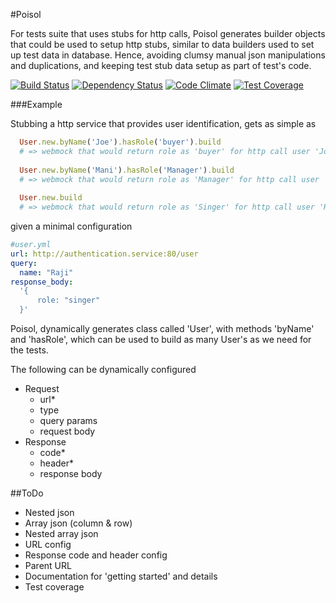 #Poisol

For tests suite that uses stubs for http calls, Poisol generates builder objects that could be used to setup http stubs, similar to data builders used to set up test data in database. 
Hence, avoiding clumsy manual json manipulations and duplications, and keeping test stub data setup as part of test's code.

[![Build Status](https://travis-ci.org/paramadeep/poisol.svg?branch=master)](https://travis-ci.org/paramadeep/poisol) [![Dependency Status](https://gemnasium.com/paramadeep/poisol.svg)](https://gemnasium.com/paramadeep/poisol) [![Code Climate](https://codeclimate.com/github/paramadeep/poisol/badges/gpa.svg)](https://codeclimate.com/github/paramadeep/poisol)  [![Test Coverage](https://codeclimate.com/github/paramadeep/poisol/badges/coverage.svg)](https://codeclimate.com/github/paramadeep/poisol)

###Example

Stubbing a http service that provides user identification, gets as simple as 

```ruby
  User.new.byName('Joe').hasRole('buyer').build  
  # => webmock that would return role as 'buyer' for http call user 'Joe'
  
  User.new.byName('Mani').hasRole('Manager').build 
  # => webmock that would return role as 'Manager' for http call user 'Mani'
  
  User.new.build 
  # => webmock that would return role as 'Singer' for http call user 'Raji'
```
given a minimal configuration

```yaml
#user.yml
url: http://authentication.service:80/user
query: 
  name: "Raji"
response_body:
  '{
      role: "singer"
  }'
```
Poisol, dynamically generates class called 'User', with methods 'byName' and 'hasRole', which can be used to build as many User's as we need for the tests.

The following can be dynamically configured
- Request 
  - url*
  - type
  - query params
  - request body
- Response 
  - code*
  - header*
  - response body

##ToDo
* Nested json
* Array json (column & row)
* Nested array json
* URL config 
* Response code and header config
* Parent URL
* Documentation for 'getting started' and details
* Test coverage
